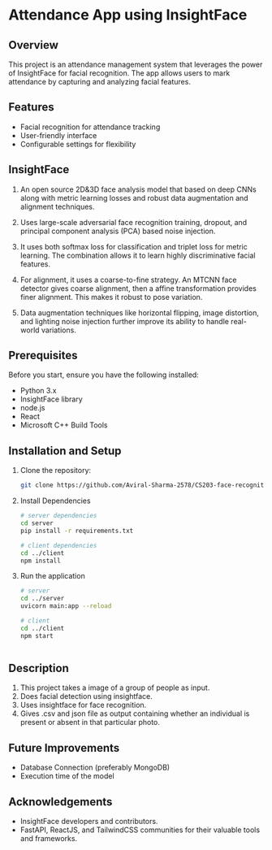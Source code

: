 # Attendance App using InsightFace


## Overview

This project is an attendance management system that leverages the power of InsightFace for facial recognition. The app allows users to mark attendance by capturing and analyzing facial features.

## Features

- Facial recognition for attendance tracking
- User-friendly interface
- Configurable settings for flexibility

## InsightFace

1. An open source 2D&3D face analysis model that based on deep CNNs along with metric learning losses and robust data augmentation and alignment techniques. 

2. Uses large-scale adversarial face recognition training, dropout, and principal component analysis (PCA) based noise injection.

3. It uses both softmax loss for classification and triplet loss for metric learning. The combination allows it to learn highly discriminative facial features.

4. For alignment, it uses a coarse-to-fine strategy. An MTCNN face detector gives coarse alignment, then a affine transformation provides finer alignment. This makes it robust to pose variation.

5. Data augmentation techniques like horizontal flipping, image distortion, and lighting noise injection further improve its ability to handle real-world variations.


## Prerequisites

Before you start, ensure you have the following installed:

- Python 3.x
- InsightFace library
- node.js
- React
- Microsoft C++ Build Tools

## Installation and Setup


1. Clone the repository:

   ```bash
   git clone https://github.com/Aviral-Sharma-2578/CS203-face-recognition.git

2. Install Dependencies

   ```bash
   # server dependencies
   cd server
   pip install -r requirements.txt

   # client dependencies
   cd ../client
   npm install

3. Run the application

   ```bash
   # server
   cd ../server
   uvicorn main:app --reload

   # client
   cd ../client
   npm start



## Description
1. This project takes a image of a group of people as input.
2. Does facial detection using insightface.
3. Uses insightface for face recognition.
4. Gives .csv and json file as output containing whether an individual is present or absent in that particular photo.

## Future Improvements

* Database Connection (preferably MongoDB)
* Execution time of the model

## Acknowledgements
* InsightFace developers and contributors.
* FastAPI, ReactJS, and TailwindCSS communities for their valuable tools and frameworks.
